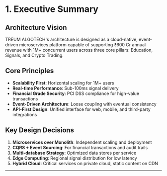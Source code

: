 # 1. Executive Summary

## Architecture Vision
TREUM ALGOTECH's architecture is designed as a cloud-native, event-driven microservices platform capable of supporting ₹600 Cr annual revenue with 1M+ concurrent users across three core pillars: Education, Signals, and Crypto Trading.

## Core Principles
- **Scalability First**: Horizontal scaling for 1M+ users
- **Real-time Performance**: Sub-100ms signal delivery
- **Financial Grade Security**: PCI DSS compliance for high-value transactions
- **Event-Driven Architecture**: Loose coupling with eventual consistency
- **API-First Design**: Unified interface for web, mobile, and third-party integrations

## Key Design Decisions
1. **Microservices over Monolith**: Independent scaling and deployment
2. **CQRS + Event Sourcing**: For financial transactions and audit trails
3. **Multi-database Strategy**: Optimized data stores per service
4. **Edge Computing**: Regional signal distribution for low latency
5. **Hybrid Cloud**: Critical services on private cloud, static content on CDN

---
